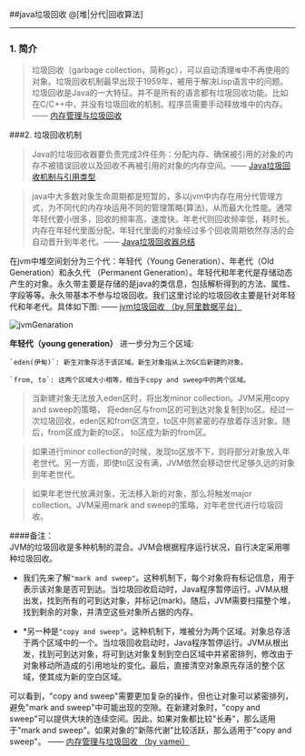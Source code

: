 
##java垃圾回收
@[堆|分代|回收算法]   

---  

### 1. 简介

>    垃圾回收（garbage collection，简称gc），可以自动清理`堆`中不再使用的对象。垃圾回收机制最早出现于1959年，被用于解决Lisp语言中的问题。垃圾回收是Java的一大特征。并不是所有的语言都有垃圾回收功能。比如在C/C++中，并没有垃圾回收的机制。程序员需要手动释放堆中的内存。 —— [内存管理与垃圾回收](http://www.cnblogs.com/vamei/archive/2013/04/28/3048353.html)  

###2. 垃圾回收机制

>    Java的垃圾回收器要负责完成3件任务：分配内存、确保被引用的对象的内存不被错误回收以及回收不再被引用的对象的内存空间。—— [Java垃圾回收机制与引用类型](http://www.infoq.com/cn/articles/cf-java-garbage-references)          

>    java中大多数对象生命周期都是短暂的，多以jvm中内存在用分代管理方式，为不同代的内存块运用不同的管理策略(算法)，从而最大化性能。通常年轻代要小很多，回收的频率高，速度快。年老代则回收频率低，耗时长。内存在年轻代里面分配，年轻代里面的对象经过多个回收周期依然存活的会自动晋升到年老代。—— [Java垃圾回收器总结](http://blog.csdn.net/kimylrong/article/details/18265807)    

在jvm中堆空间划分为三个代：年轻代（Young Generation）、年老代（Old Generation）和永久代
（Permanent Generation）。年轻代和年老代是存储动态产生的对象。永久带主要是存储的是java的类信息，包括解析得到的方法、属性、字段等等。永久带基本不参与垃圾回收。我们这里讨论的垃圾回收主要是针对年轻代和年老代。具体如下图:     —— [jvm垃圾回收 （by 阿里数据平台）](http://www.alidata.org/archives/1773)    

![jvmGenaration](https://raw.githubusercontent.com/lpshou/javaLearning/master/images/jvmGeneration.png) 
                                                                           
    
    
**年轻代（young generation）** 进一步分为三个区域:

    `eden(伊甸)`: 新生对象存活于该区域。新生对象指从上次GC后新建的对象。    

    `from, to`: 这两个区域大小相等，相当于copy and sweep中的两个区域。

>    当新建对象无法放入eden区时，将出发minor collection。JVM采用copy and sweep的策略，
将eden区与from区的可到达对象复制到to区。经过一次垃圾回收，eden区和from区清空，to区中则紧密的存放着存活对象。随后，from区成为新的to区， to区成为新的from区。

>    如果进行minor collection的时候，发现to区放不下，则将部分对象放入年老世代。另一方面，即使to区没有满，JVM依然会移动世代足够久远的对象到年老世代。

>    如果年老世代放满对象，无法移入新的对象，那么将触发major collection。JVM采用mark and sweep的策略，对年老世代进行垃圾回收。

####备注：    
JVM的垃圾回收是多种机制的混合。JVM会根据程序运行状况，自行决定采用哪种垃圾回收。

- 我们先来了解`"mark and sweep"`。这种机制下，每个对象将有标记信息，用于表示该对象是否可到达。当垃圾回收启动时，Java程序暂停运行。JVM从根出发，找到所有的可到达对象，并标记(mark)。随后，JVM需要扫描整个堆，找到剩余的对象，并清空这些对象所占据的内存。

- *另一种是`"copy and sweep"`。这种机制下，堆被分为两个区域。对象总存活于两个区域中的一个。当垃圾回收启动时，Java程序暂停运行。JVM从根出发，找到可到达对象，将可到达对象复制到空白区域中并紧密排列，修改由于对象移动所造成的引用地址的变化。最后，直接清空对象原先存活的整个区域，使其成为新的空白区域。

可以看到，"copy and sweep"需要更加复杂的操作，但也让对象可以紧密排列，避免"mark and sweep"中可能出现的空隙。在新建对象时，"copy and sweep"可以提供大块的连续空间。因此，如果对象都比较"长寿"，那么适用于"mark and sweep"。如果对象的"新陈代谢"比较活跃，那么适用于"copy and sweep"。
  —— [内存管理与垃圾回收 （by vamei）](http://www.cnblogs.com/vamei/archive/2013/04/28/3048353.html) 




